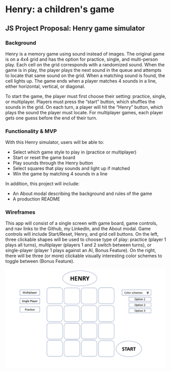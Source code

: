# Henry: a children's game
## JS Project Proposal: Henry game simulator
### Background
Henry is a memory game using sound instead of images. The original game is on a 4x4 grid and has the option for practice, single, and multi-person play. Each cell on the grid corresponds with a randomized sound. When the game is in play, the player plays the next sound in the queue and attempts to locate that same sound on the grid. When a matching sound is found, the cell lights up. The game ends when a player matches 4 sounds in a line, either horizontal, vertical, or diagonal.

To start the game, the player must first choose their setting: practice, single, or multiplayer. Players must press the “start” button, which shuffles the sounds in the grid. On each turn, a player will hit the “Henry” button, which plays the sound the player must locate. For multiplayer games, each player gets one guess before the end of their turn. 

### Functionality & MVP

With this Henry simulator, users will be able to:
* Select which game style to play in (practice or multiplayer)
* Start or reset the game board
* Play sounds through the Henry button
* Select squares that play sounds and light up if matched
* Win the game by matching 4 sounds in a line
 
In addition, this project will include:
* An About modal describing the background and rules of the game
* A production README

### Wireframes
This app will consist of a single screen with game board, game controls, and nav links to the Github, my LinkedIn, and the About modal. Game controls will include Start/Reset, Henry, and grid cell buttons. On the left, three clickable shapes will be used to choose type of play: practice (player 1 plays all turns), multiplayer (players 1 and 2 switch between turns), or single-player (player 1 plays against an AI, Bonus Feature). On the right, there will be three (or more) clickable visually interesting color schemes to toggle between (Bonus Feature). 

![alt text](https://github.com/idechow/Henry/blob/master/Screen%20Shot%202020-01-27%20at%2010.31.10%20AM.png)
